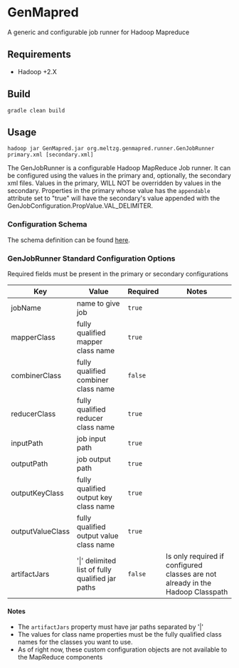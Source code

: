 # GenMapred
A generic and configurable job runner for Hadoop Mapreduce

## Requirements

 - Hadoop +2.X
 
## Build

```
gradle clean build
```

## Usage

```
hadoop jar GenMapred.jar org.meltzg.genmapred.runner.GenJobRunner primary.xml [secondary.xml]
```

The GenJobRunner is a configurable Hadoop MapReduce Job runner.  It can be configured using the values in the primary and, optionally, the secondary xml files.  Values in the primary, WILL NOT be overridden by values in the secondary.  Properties in the primary whose value has the ```appendable``` attribute set to "true" will have the secondary's value appended with the GenJobConfiguration.PropValue.VAL_DELIMITER.

### Configuration Schema

The schema definition can be found [here](./src/main/resources/GenJobConfiguration.xsd).

### GenJobRunner Standard Configuration Options

Required fields must be present in the primary or secondary configurations

Key | Value | Required | Notes
--- | --- | --- | ---
jobName | name to give job | ```true``` | 
mapperClass | fully qualified mapper class name | ```true``` | 
combinerClass | fully qualified combiner class name | ```false``` | 
reducerClass | fully qualified reducer class name | ```true``` | 
inputPath | job input path | ```true``` | 
outputPath | job output path | ```true``` | 
outputKeyClass | fully qualified output key class name | ```true``` | 
outputValueClass | fully qualified output value class name | ```true``` | 
artifactJars | '\|' delimited list of fully qualified jar paths | ```false``` | Is only required if configured classes are not already in the Hadoop Classpath


#### Notes
 - The ```artifactJars``` property must have jar paths separated by '|'
 - The values for class name properties must be the fully qualified class names for the classes you want to use.
 - As of right now, these custom configuration objects are not available to the MapReduce components
